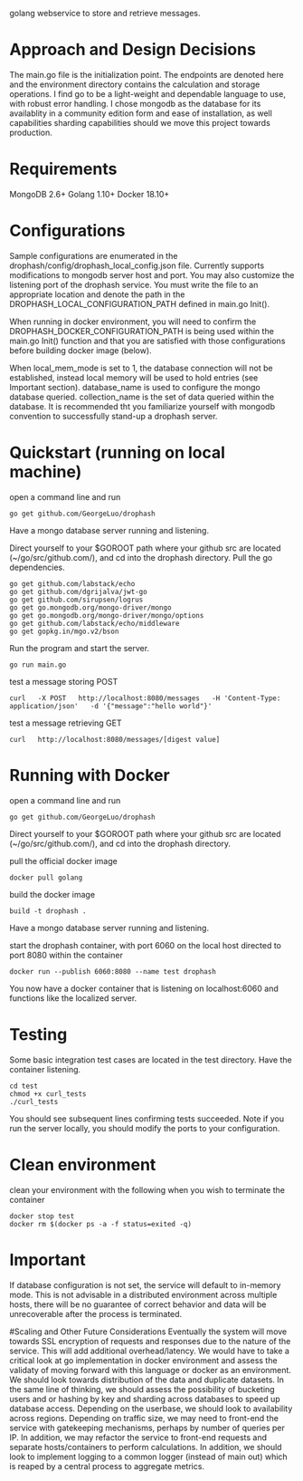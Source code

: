 golang webservice to store and retrieve messages.

# Approach and Design Decisions
The main.go file is the initialization point. The endpoints are denoted here and the environment directory contains the calculation and storage operations. I find go to be a light-weight and dependable language to use, with robust error handling. I chose mongodb as the database for its availablity in a community edition form and ease of installation, as well capabilities sharding capabilities should we move this project towards production.
# Requirements
MongoDB 2.6+
Golang 1.10+
Docker 18.10+

# Configurations
Sample configurations are enumerated in the drophash/config/drophash_local_config.json file. Currently supports modifications to mongodb server host and port. You may also customize the listening port of the drophash service. You must write the file to an appropriate location and denote the path in the DROPHASH_LOCAL_CONFIGURATION_PATH defined in main.go Init().

When running in docker environment, you will need to confirm the DROPHASH_DOCKER_CONFIGURATION_PATH is being used within the main.go Init() function and that you are satisfied with those configurations before building docker image (below).

When local_mem_mode is set to 1, the database connection will not be established, instead local memory will be used to hold entries (see Important section).
database_name is used to configure the mongo database queried. collection_name is the set of data queried within the database. It is recommended tht you familiarize yourself with mongodb convention to successfully stand-up a drophash server.


# Quickstart (running on local machine)
open a command line and run
```
go get github.com/GeorgeLuo/drophash
```
Have a mongo database server running and listening.

Direct yourself to your $GOROOT path where your github src are located (~/go/src/github.com/), and cd into the drophash directory. Pull the go dependencies.
```
go get github.com/labstack/echo
go get github.com/dgrijalva/jwt-go
go get github.com/sirupsen/logrus
go get go.mongodb.org/mongo-driver/mongo
go get go.mongodb.org/mongo-driver/mongo/options
go get github.com/labstack/echo/middleware
go get gopkg.in/mgo.v2/bson
```
Run the program and start the server.
```
go run main.go
```

test a message storing POST
```
curl   -X POST   http://localhost:8080/messages   -H 'Content-Type: application/json'   -d '{"message":"hello world"}'
```
test a message retrieving GET
```
curl   http://localhost:8080/messages/[digest value]
```
# Running with Docker
open a command line and run
```
go get github.com/GeorgeLuo/drophash
```
Direct yourself to your $GOROOT path where your github src are located (~/go/src/github.com/), and cd into the drophash directory.

pull the official docker image
```
docker pull golang
```
build the docker image
```
build -t drophash .
```
Have a mongo database server running and listening.

start the drophash container, with port 6060 on the local host directed to port 8080 within the container
```
docker run --publish 6060:8080 --name test drophash
```

You now have a docker container that is listening on localhost:6060 and functions like the localized server.

# Testing
Some basic integration test cases are located in the test directory. Have the container listening.
```
cd test
chmod +x curl_tests 
./curl_tests
```
You should see subsequent lines confirming tests succeeded. Note if you run the server locally, you should modify the ports to your configuration.
# Clean environment
clean your environment with the following when you wish to terminate the container
```
docker stop test
docker rm $(docker ps -a -f status=exited -q)
```
# Important
If database configuration is not set, the service will default to in-memory mode. This is not advisable in a distributed environment across multiple hosts, there will be no guarantee of correct behavior and data will be unrecoverable after the process is terminated.

#Scaling and Other Future Considerations
Eventually the system will move towards SSL encryption of requests and responses due to the nature of the service. This will add additional overhead/latency. We would have to take a critical look at go implementation in docker environment and assess the validaty of moving forward with this language or docker as an environment. We should look towards distribution of the data and duplicate datasets. In the same line of thinking, we should assess the possibility of bucketing users and or hashing by key and sharding across databases to speed up database access. Depending on the userbase, we should look to availability across regions. Depending on traffic size, we may need to front-end the service with gatekeeping mechanisms, perhaps by number of queries per IP. In addition, we may refactor the service to front-end requests and separate hosts/containers to perform calculations. In addition, we should look to implement logging to a common logger (instead of main out) which is reaped by a central process to aggregate metrics.